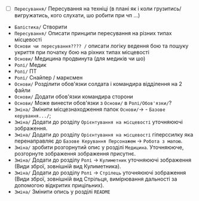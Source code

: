 - [ ] `Пересування/` Пересування на техніці (в плані як і коли грузитись/вигружатись, кого слухати, шо робити при чп ...)
- `Балістика/` Створити
- `Пересування/` Описати принципи пересування на різних типах місцевості
- `Основи чи пересування???? /` описати логіку ведення бою та пошуку укриття при початку бою на ріхних типах місцевості
- `Основи/` Медицина продвинута (для медиків чи шо)
- `Ролі/` Медик
- `Ролі/` ПТ
- `Ролі/` Снайпер / марксмен
- `Основи/` Розділити обов'язки солдата і командира відділення на 2 файли
- `Основи/` Додати обов'язки командира сторони
- `Основи/` Може винести обов'язки з `Основи/` в `Ролі/Обов'язки/`?
- `Зміна/` Змінити місцезнаходження папок `Основи/`-> - `Базове керування.../`; 
- `Зміна/` Додати до розділу `Орієнтування на місцевості` уточняюючі зображення.
- `Зміна/` Додати до розділу `Орієнтування на місцевості` гіперссилку яка перенаправляє до `Базове Керування Персонажем` -> `Робота з мапою`.
- `Зміна/` зробити розгорнутий опис у розділі `Медицина`. Уточняююче, розгорнуте зображення зображення присутнє.
- `Зміна/` Додати до розділу `Ролі` -> `Кулиметник` уточняюючі зображення (Види зброї, зовнішній вид Кулиметника).
- `Зміна/` Додати до розділу `Ролі` -> `Стрілець` уточняюючі зображення (Види зброї, зовнішній вид Стрільця, вимірювання дальності за допомогою відкритих прицільних).
- `Зміна/` Змінити опись у розділі `README`
